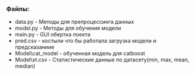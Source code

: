 ### Файлы:
- data.py - Методы для препроцессинга данных
- model.py - Методы для обучения модели
- main.py - GUI обертка поекта
- pred.csv - костыли что бы работала загрузка модели и предсказаниие
- Model\cat_model - обученная модель для catboost
- Model\st.csv - Статистические данные по датасету(min, max, mean, median)
